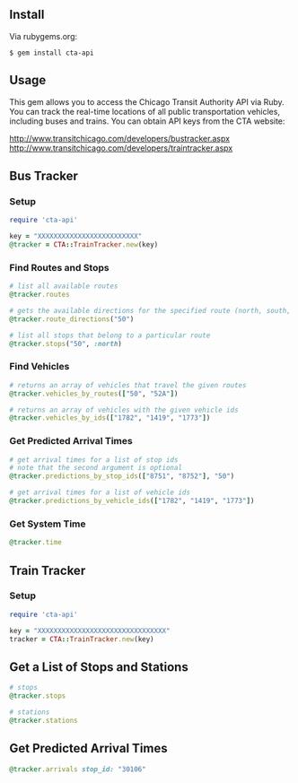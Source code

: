 ## Install

Via rubygems.org:

```
$ gem install cta-api
```

## Usage

This gem allows you to access the Chicago Transit Authority API via Ruby. You can track the real-time locations of all public transportation vehicles, including buses and trains. You can obtain API keys from the CTA website:

http://www.transitchicago.com/developers/bustracker.aspx
http://www.transitchicago.com/developers/traintracker.aspx

## Bus Tracker

### Setup

``` ruby
require 'cta-api'

key = "XXXXXXXXXXXXXXXXXXXXXXXXX"
@tracker = CTA::TrainTracker.new(key)
```

### Find Routes and Stops

``` ruby
# list all available routes
@tracker.routes

# gets the available directions for the specified route (north, south, etc.)
@tracker.route_directions("50")

# list all stops that belong to a particular route
@tracker.stops("50", :north)
```

### Find Vehicles

``` ruby
# returns an array of vehicles that travel the given routes
@tracker.vehicles_by_routes(["50", "52A"])

# returns an array of vehicles with the given vehicle ids
@tracker.vehicles_by_ids(["1782", "1419", "1773"])
```

### Get Predicted Arrival Times

``` ruby
# get arrival times for a list of stop ids
# note that the second argument is optional
@tracker.predictions_by_stop_ids(["8751", "8752"], "50")

# get arrival times for a list of vehicle ids
@tracker.predictions_by_vehicle_ids(["1782", "1419", "1773"])
```

### Get System Time
``` ruby
@tracker.time
```

## Train Tracker

### Setup

``` ruby
require 'cta-api'

key = "XXXXXXXXXXXXXXXXXXXXXXXXXXXXXXXX"
tracker = CTA::TrainTracker.new(key)
```

## Get a List of Stops and Stations

``` ruby
# stops
@tracker.stops

# stations
@tracker.stations
```

## Get Predicted Arrival Times

``` ruby
@tracker.arrivals stop_id: "30106"
```